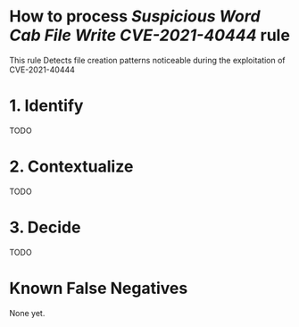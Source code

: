 # How to process *Suspicious Word Cab File Write CVE-2021-40444* rule
This rule Detects file creation patterns noticeable during the exploitation of CVE-2021-40444

# 1. Identify
TODO

# 2. Contextualize
TODO

# 3. Decide
TODO

# Known False Negatives
None yet.
